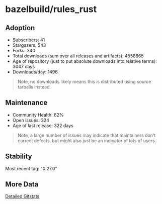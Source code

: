 # bazelbuild/rules_rust

## Adoption

- Subscribers: 41
- Stargazers: 543
- Forks: 340
- Total downloads (sum over all releases and artifacts): 4558865
- Age of repository (just to put absolute downloads into relative terms): 3047 days
- Downloads/day: 1496

> Note, no downloads likely means this is distributed using source tarballs instead.

## Maintenance

- Community Health: 62%
- Open issues: 324
- Age of last release: 322 days

> Note, a large number of issues may indicate that maintainers don't correct defects, but might also
> just be an indicator of lots of users.

## Stability

Most recent tag: "0.27.0"

## More Data

[Detailed Gitstats](/bazel-catalog/gitstats/bazelbuild/rules_rust)

